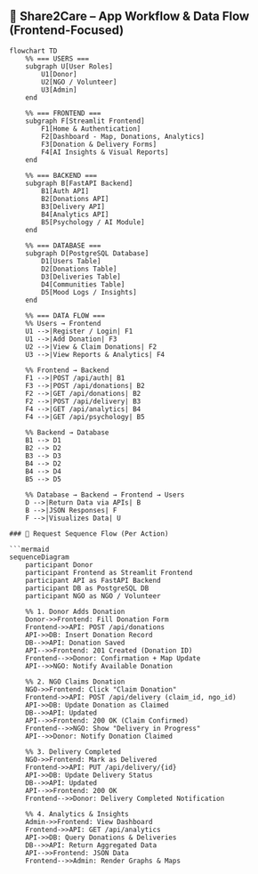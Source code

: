 ## 🚀 Share2Care – App Workflow & Data Flow (Frontend-Focused)

```mermaid
flowchart TD
    %% === USERS ===
    subgraph U[User Roles]
        U1[Donor]
        U2[NGO / Volunteer]
        U3[Admin]
    end

    %% === FRONTEND ===
    subgraph F[Streamlit Frontend]
        F1[Home & Authentication]
        F2[Dashboard - Map, Donations, Analytics]
        F3[Donation & Delivery Forms]
        F4[AI Insights & Visual Reports]
    end

    %% === BACKEND ===
    subgraph B[FastAPI Backend]
        B1[Auth API]
        B2[Donations API]
        B3[Delivery API]
        B4[Analytics API]
        B5[Psychology / AI Module]
    end

    %% === DATABASE ===
    subgraph D[PostgreSQL Database]
        D1[Users Table]
        D2[Donations Table]
        D3[Deliveries Table]
        D4[Communities Table]
        D5[Mood Logs / Insights]
    end

    %% === DATA FLOW ===
    %% Users → Frontend
    U1 -->|Register / Login| F1
    U1 -->|Add Donation| F3
    U2 -->|View & Claim Donations| F2
    U3 -->|View Reports & Analytics| F4

    %% Frontend → Backend
    F1 -->|POST /api/auth| B1
    F3 -->|POST /api/donations| B2
    F2 -->|GET /api/donations| B2
    F2 -->|POST /api/delivery| B3
    F4 -->|GET /api/analytics| B4
    F4 -->|GET /api/psychology| B5

    %% Backend → Database
    B1 --> D1
    B2 --> D2
    B3 --> D3
    B4 --> D2
    B4 --> D4
    B5 --> D5

    %% Database → Backend → Frontend → Users
    D -->|Return Data via APIs| B
    B -->|JSON Responses| F
    F -->|Visualizes Data| U

### 🔄 Request Sequence Flow (Per Action)

```mermaid
sequenceDiagram
    participant Donor
    participant Frontend as Streamlit Frontend
    participant API as FastAPI Backend
    participant DB as PostgreSQL DB
    participant NGO as NGO / Volunteer

    %% 1. Donor Adds Donation
    Donor->>Frontend: Fill Donation Form
    Frontend->>API: POST /api/donations
    API->>DB: Insert Donation Record
    DB-->>API: Donation Saved
    API-->>Frontend: 201 Created (Donation ID)
    Frontend-->>Donor: Confirmation + Map Update
    API-->>NGO: Notify Available Donation

    %% 2. NGO Claims Donation
    NGO->>Frontend: Click "Claim Donation"
    Frontend->>API: POST /api/delivery (claim_id, ngo_id)
    API->>DB: Update Donation as Claimed
    DB-->>API: Updated
    API-->>Frontend: 200 OK (Claim Confirmed)
    Frontend-->>NGO: Show "Delivery in Progress"
    API-->>Donor: Notify Donation Claimed

    %% 3. Delivery Completed
    NGO->>Frontend: Mark as Delivered
    Frontend->>API: PUT /api/delivery/{id}
    API->>DB: Update Delivery Status
    DB-->>API: Updated
    API-->>Frontend: 200 OK
    Frontend-->>Donor: Delivery Completed Notification

    %% 4. Analytics & Insights
    Admin->>Frontend: View Dashboard
    Frontend->>API: GET /api/analytics
    API->>DB: Query Donations & Deliveries
    DB-->>API: Return Aggregated Data
    API-->>Frontend: JSON Data
    Frontend-->>Admin: Render Graphs & Maps



